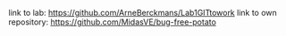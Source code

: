 link to lab: https://github.com/ArneBerckmans/Lab1GITtowork
link to own repository: https://github.com/MidasVE/bug-free-potato